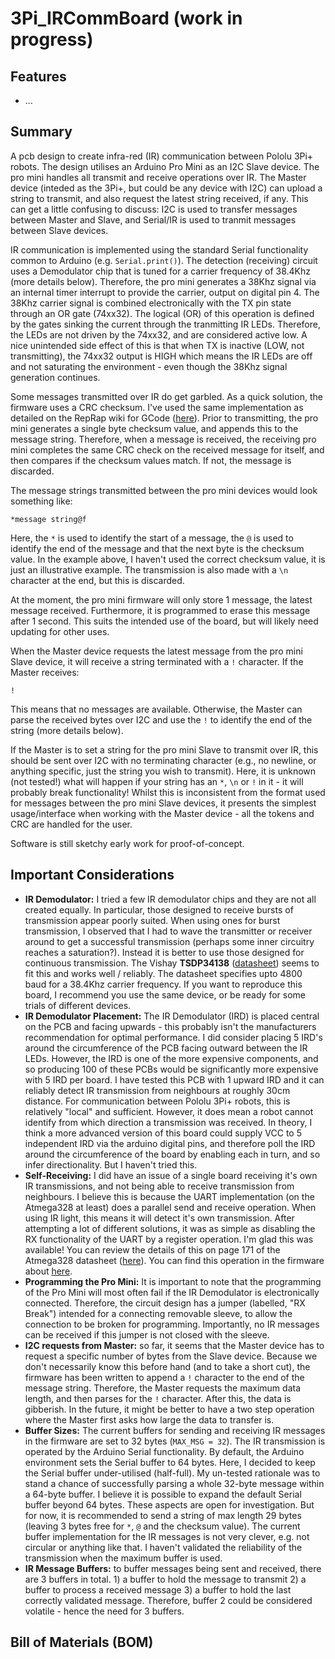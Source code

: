 # 3Pi_IRCommBoard (work in progress)

## Features

- ...

## Summary

A pcb design to create infra-red (IR) communication between Pololu 3Pi+ robots. The design utilises an Arduino Pro Mini as an I2C Slave device.  The pro mini handles all transmit and receive operations over IR. The Master device (inteded as the 3Pi+, but could be any device with I2C) can upload a string to transmit, and also request the latest string received, if any.  This can get a little confusing to discuss: I2C is used to transfer messages between Master and Slave, and Serial/IR is used to tranmit messages between Slave devices.  

IR communication is implemented using the standard Serial functionality common to Arduino (e.g. `Serial.print()`).  The detection (receiving) circuit uses a Demodulator chip that is tuned for a carrier frequency of 38.4Khz (more details below).  Therefore, the pro mini generates a 38Khz signal via an internal timer interrupt to provide the carrier, output on digital pin 4.  The 38Khz carrier signal is combined electronically with the TX pin state through an OR gate (74xx32).  The logical (OR) of this operation is defined by the gates sinking the current through the tranmitting IR LEDs.  Therefore, the LEDs are not driven by the 74xx32, and are considered active low.  A nice unintended side effect of this is that when TX is inactive (LOW, not transmitting), the 74xx32 output is HIGH which means the IR LEDs are off and not saturating the environment - even though the 38Khz signal generation continues. 

Some messages transmitted over IR do get garbled.  As a quick solution, the firmware uses a CRC checksum.  I've used the same implementation as detailed on the RepRap wiki for GCode (<a href="https://reprap.org/wiki/G-code#Checking">here</a>).  Prior to transmitting, the pro mini generates a single byte checksum value, and appends this to the message string.  Therefore, when a message is received, the receiving pro mini completes the same CRC check on the received message for itself, and then compares if the checksum values match.  If not, the message is discarded.  

The message strings transmitted between the pro mini devices would look something like:

`*message string@f`

Here, the `*` is used to identify the start of a message, the `@` is used to identify the end of the message and that the next byte is the checksum value.  In the example above, I haven't used the correct checksum value, it is just an illustrative example.  The transmission is also made with a `\n` character at the end, but this is discarded.  

At the moment, the pro mini firmware will only store 1 message, the latest message received.  Furthermore, it is programmed to erase this message after 1 second.  This suits the intended use of the board, but will likely need updating for other uses.  

When the Master device requests the latest message from the pro mini Slave device, it will receive a string terminated with a `!` character.  If the Master receives:

`!` 

This means that no messages are available.  Otherwise, the Master can parse the received bytes over I2C and use the `!` to identify the end of the string (more details below).  

If the Master is to set a string for the pro mini Slave to transmit over IR, this should be sent over I2C with no terminating character (e.g., no newline, or anything specific, just the string you wish to transmit).  Here, it is unknown (not tested!) what will happen if your string has an `*`, `\n` or `!` in it - it will probably break functionality!  Whilst this is inconsistent from the format used for messages between the pro mini Slave devices, it presents the simplest usage/interface when working with the Master device - all the tokens and CRC are handled for the user.

Software is still sketchy early work for proof-of-concept.

## Important Considerations

- **IR Demodulator:** I tried a few IR demodulator chips and they are not all created equally.  In particular, those designed to receive bursts of transmission appear poorly suited.  When using ones for burst transmission, I observed that I had to wave the transmitter or receiver around to get a successful transmission (perhaps some inner circuitry reaches a saturation?).  Instead it is better to use those designed for continuous transmission. The Vishay **TSDP34138** (<a href="https://www.farnell.com/datasheets/2245004.pdf">datasheet</a>) seems to fit this and works well / reliably.  The datasheet specifies upto 4800 baud for a 38.4Khz carrier frequency.  If you want to reproduce this board, I recommend you use the same device, or be ready for some trials of different devices.
- **IR Demodulator Placement:** The IR Demodulator (IRD) is placed central on the PCB and facing upwards - this probably isn't the manufacturers recommendation for optimal performance.  I did consider placing 5 IRD's around the circumference of the PCB facing outward between the IR LEDs.  However, the IRD is one of the more expensive components, and so producing 100 of these PCBs would be significantly more expensive with 5 IRD per board.  I have tested this PCB with 1 upward IRD and it can reliably detect IR transmission from neighbours at roughly 30cm distance.  For communication between Pololu 3Pi+ robots, this is relatively "local" and sufficient.  However, it does mean a robot cannot identify from which direction a transmission was received.  In theory, I think a more advanced version of this board could supply VCC to 5 independent IRD via the arduino digital pins, and therefore poll the IRD around the circumference of the board by enabling each in turn, and so infer directionality.  But I haven't tried this. 
- **Self-Receiving:** I did have an issue of a single board receiving it's own IR transmissions, and not being able to receive transmission from neighbours.  I believe this is because the UART implementation (on the Atmega328 at least) does a parallel send and receive operation.  When using IR light, this means it will detect it's own transmission. After attempting a lot of different solutions, it was as simple as disabling the RX functionality of the UART by a register operation.  I'm glad this was available!  You can review the details of this on page 171 of the Atmega328 datasheet (<a href="https://ww1.microchip.com/downloads/en/DeviceDoc/Atmel-7810-Automotive-Microcontrollers-ATmega328P_Datasheet.pdf">here</a>).  You can find this operation in the firmware about <a href="https://github.com/paulodowd/3Pi_IRCommBoard/blob/922e04242b78fc39a44c0d518355c1a5028df249/arduino/pro_mini_firmware/pro_mini_firmware.ino#L243">here</a>.
- **Programming the Pro Mini:** It is important to note that the programming of the Pro Mini will most often fail if the IR Demodulator is electronically connected.  Therefore, the circuit design has a jumper (labelled, "RX Break") intended for a connecting removable sleeve, to allow the connection to be broken for programming.  Importantly, no IR messages can be received if this jumper is not closed with the sleeve.  
- **I2C requests from Master:** so far, it seems that the Master device has to request a specific number of bytes from the Slave device.  Because we don't necessarily know this before hand (and to take a short cut), the firmware has been written to append a `!` character to the end of the message string.  Therefore, the Master requests the maximum data length, and then parses for the `!` character.  After this, the data is gibberish.  In the future, it might be better to have a two step operation where the Master first asks how large the data to transfer is.  
- **Buffer Sizes:** The current buffers for sending and receiving IR messages in the firmware are set to 32 bytes (`MAX_MSG = 32`).  The IR transmission is operated by the Arduino Serial functionality.  By default, the Arduino environment sets the Serial buffer to 64 bytes.  Here, I decided to keep the Serial buffer under-utilised (half-full).  My un-tested rationale was to stand a chance of successfully parsing a whole 32-byte message within a 64-byte buffer.  I believe it is possible to expand the default Serial buffer beyond 64 bytes.  These aspects are open for investigation.  But for now, it is recommended to send a string of max length 29 bytes (leaving 3 bytes free for `*`, `@` and the checksum value).  The current buffer implementation for the IR messages is not very clever, e.g. not circular or anything like that.  I haven't validated the reliability of the transmission when the maximum buffer is used. 
- **IR Message Buffers:** to buffer messages being sent and received, there are 3 buffers in total. 1) a buffer to hold the message to transmit 2) a buffer to process a received message 3) a buffer to hold the last correctly validated message.  Therefore, buffer 2 could be considered volatile - hence the need for 3 buffers.  

## Bill of Materials (BOM)


